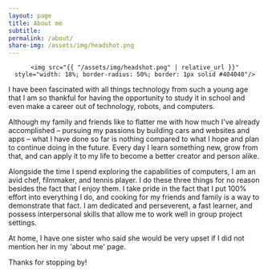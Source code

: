 ```yaml
---
layout: page
title: About me
subtitle:
permalink: /about/
share-img: /assets/img/headshot.png
---
```

<div align="center">

    <img src="{{ "/assets/img/headshot.png" | relative_url }}" style="width: 18%; border-radius: 50%; border: 1px solid #404040"/>

</div>

I have been fascinated with all things technology from such a young age that I am so thankful for having the opportunity to study it in school and even make a career out of technology, robots, and computers.

Although my family and friends like to flatter me with how much I've already accomplished – pursuing my passions by building cars and websites and apps – what I have done so far is nothing compared to what I hope and plan to continue doing in the future.  Every day I learn something new, grow from that, and can apply it to my life to become a better creator and person alike.


Alongside the time I spend exploring the capabilities of computers, I am an avid chef, filmmaker, and tennis player.  I do these three things for no reason besides the fact that I enjoy them.  I take pride in the fact that I put 100% effort into everything I do, and cooking for my friends and family is a way to demonstrate that fact.  I am dedicated and perseverent, a fast learner, and possess interpersonal skills that allow me to work well in group project settings.

At home, I have one sister who said she would be very upset if I did not mention her in my 'about me' page.  

Thanks for stopping by!
